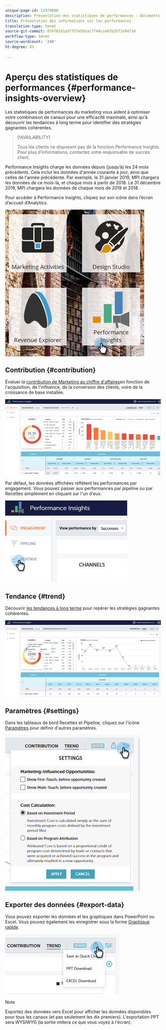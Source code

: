 ```yaml
---
unique-page-id: 12979006
description: Présentation des statistiques de performances - Documents marketing - Documentation du produit
title: Présentation des informations sur les performances
translation-type: tm+mt
source-git-commit: 074701d1a5f75fe592ac7f44cce6fb3571e94710
workflow-type: tm+mt
source-wordcount: '249'
ht-degree: 0%

---
```



# Aperçu des statistiques de performances {#performance-insights-overview}

Les statistiques de performances du marketing vous aident à optimiser votre combinaison de canaux pour une efficacité maximale, ainsi qu&#39;à découvrir les tendances à long terme pour identifier des stratégies gagnantes cohérentes.

>[!AVAILABILITY]
>
>
>Tous les clients ne disposent pas de la fonction Performance Insights. Pour plus d’informations, contactez votre responsable de succès client.

Performance Insights charge les données depuis (jusqu’à) les 24 mois précédents. Cela inclut les données d&#39;année courante à jour, ainsi que celles de l&#39;année précédente. Par exemple, le 31 janvier 2019, MPI chargera les données de ce mois-là, et chaque mois à partir de 2018. Le 31 décembre 2019, MPI chargera les données de chaque mois de 2019 et 2018.

Pour accéder à Performance Insights, cliquez sur son icône dans l’écran d’accueil d’Analytics.

![](assets/one.png)

## Contribution {#contribution}

Évaluer la [contribution de Marketing au chiffre d&#39;affaires](http://docs.marketo.com/x/QAvG)en fonction de l&#39;acquisition, de l&#39;influence, de la conversion des clients, voire de la croissance de base installée.

![](assets/two.png)

Par défaut, les données affichées reflètent les performances par engagement. Vous pouvez passer aux performances par pipeline ou par Recettes simplement en cliquant sur l&#39;un d&#39;eux.

![](assets/3.png)

## Tendance {#trend}

Découvrir [les tendances à long terme](http://docs.marketo.com/x/QgvG) pour repérer les stratégies gagnantes cohérentes.

![](assets/4.png)

## Paramètres {#settings}

Dans les tableaux de bord Recettes et Pipeline, cliquez sur l&#39;icône [Paramètres](http://docs.marketo.com/x/pIDS) pour définir d&#39;autres paramètres.

![](assets/5.png)

## Exporter des données {#export-data}

Vous pouvez exporter les données et les graphiques dans PowerPoint ou Excel. Vous pouvez également les enregistrer sous la forme [Graphique rapide](https://docs.marketo.com/x/iRLG).

![](assets/6.png)

>[!NOTE]
>
>Exportez des données vers Excel pour afficher les données disponibles pour tous les canaux (et pas seulement les dix premiers). L&#39;exportation PPT sera WYSIWYG (la sortie imitera ce que vous voyez à l&#39;écran).

